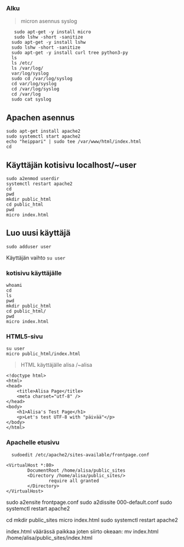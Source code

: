    ### Alku
   
   >micron asennus
   >syslog
    
   ```
      sudo apt-get -y install micro
      sudo lshw -short -sanitize 
     sudo apt-get -y install lshw
     sudo lshw -short -sanitize
     sudo apt-get -y install curl tree python3-py
     ls
     ls /etc/
     ls /var/log/
     var/log/syslog
     sudo cd /var/log/syslog 
     cd var/log/syslog
     cd /var/log/syslog 
     cd /var/log
     sudo cat syslog 
  ```
  
  
  ## Apachen asennus
  
  ```
  sudo apt-get install apache2
  sudo systemctl start apache2
  echo "heippari" | sudo tee /var/www/html/index.html
  cd
  ```
  
  ## Käyttäjän kotisivu localhost/~user
  
  ```
  sudo a2enmod userdir
  systemctl restart apache2
  cd
  pwd 
  mkdir public_html
  cd public_html 
  pwd
  micro index.html
  ```

## Luo uusi käyttäjä

```
sudo adduser user
```

Käyttäjän vaihto `su user`

### kotisivu käyttäjälle

```
whoami
cd
ls
pwd
mkdir public_html
cd public_html/
pwd
micro index.html
```

### HTML5-sivu

```
su user
micro public_html/index.html
```

>HTML käyttäjälle alisa /~alisa
```
<!doctype html>
<html>
<head>
	<title>Alisa Page</title>
	<meta charset="utf-8" />
</head>
<body>
	<h1>Alisa's Test Page</h1>
	<p>Let's test UTF-8 with "päivää"</p>
</body>
</html>
```

### Apachelle etusivu

      sudoedit /etc/apache2/sites-available/frontpage.conf 

```
<VirtualHost *:80>
        DocumentRoot /home/alisa/public_sites
        <Directory /home/alisa/public_sites/>
                require all granted
        </Directory>
</VirtualHost>
```
sudo a2ensite frontpage.conf
sudo a2dissite 000-default.conf
sudo systemctl restart apache2

cd
mkdir public_sites 
micro index.html
sudo systemctl restart apache2

index.html väärässä paikkaa joten siirto okeaan:
mv index.html /home/alisa/public_sites/index.html

